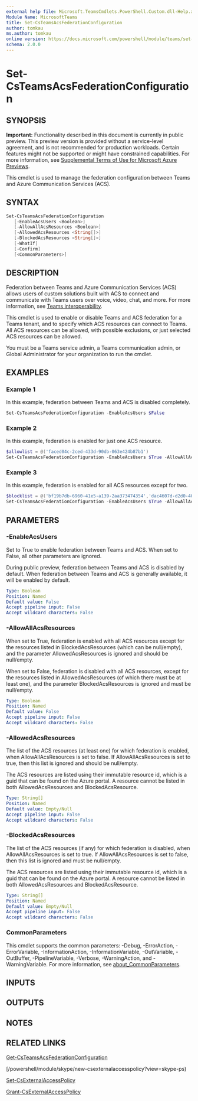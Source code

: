 ```yaml
---
external help file: Microsoft.TeamsCmdlets.PowerShell.Custom.dll-Help.xml
Module Name: MicrosoftTeams
title: Set-CsTeamsAcsFederationConfiguration
author: tomkau
ms.author: tomkau
online version: https://docs.microsoft.com/powershell/module/teams/set-csteamsacsfederationconfiguration
schema: 2.0.0
---
```


# Set-CsTeamsAcsFederationConfiguration

## SYNOPSIS

**Important:** Functionality described in this document is currently in public preview. This preview version is provided without a service-level agreement, and is not recommended for production workloads. Certain features might not be supported or might have constrained capabilities. For more information, see [Supplemental Terms of Use for Microsoft Azure Previews](https://azure.microsoft.com/support/legal/preview-supplemental-terms/).

This cmdlet is used to manage the federation configuration between Teams and Azure Communication Services (ACS).

## SYNTAX

```powershell
Set-CsTeamsAcsFederationConfiguration
   [-EnableAcsUsers <Boolean>]
   [-AllowAllAcsResources <Boolean>]
   [-AllowedAcsResources <String[]>]
   [-BlockedAcsResources <String[]>]
   [-WhatIf]
   [-Confirm]
   [<CommonParameters>]
```

## DESCRIPTION

Federation between Teams and Azure Communication Services (ACS) allows users of custom solutions built with ACS to connect and communicate with Teams users over voice, video, chat, and more. For more information, see [Teams interoperability](/azure/communication-services/concepts/teams-interop).

This cmdlet is used to enable or disable Teams and ACS federation for a Teams tenant, and to specify which ACS resources can connect to Teams. All ACS resources can be allowed, with possible exclusions, or just selected ACS resources can be allowed.

You must be a Teams service admin, a Teams communication admin, or Global Administrator for your organization to run the cmdlet.

## EXAMPLES

### Example 1
In this example, federation between Teams and ACS is disabled completely.

```powershell
Set-CsTeamsAcsFederationConfiguration -EnableAcsUsers $False
```

### Example 2
In this example, federation is enabled for just one ACS resource.

```powershell
$allowlist = @('faced04c-2ced-433d-90db-063e424b87b1')
Set-CsTeamsAcsFederationConfiguration -EnableAcsUsers $True -AllowAllAcsResources $False -AllowedAcsResources $allowlist
```

### Example 3
In this example, federation is enabled for all ACS resources except for two.

```powershell
$blocklist = @('bf19b7db-6960-41e5-a139-2aa373474354','dac4607d-d2d0-40e5-84df-6f32ebd1251b')
Set-CsTeamsAcsFederationConfiguration -EnableAcsUsers $True -AllowAllAcsResources $True -BlockedAcsResources $blocklist
```

## PARAMETERS

### -EnableAcsUsers

Set to True to enable federation between Teams and ACS. When set to False, all other parameters are ignored.

During public preview, federation between Teams and ACS is disabled by default. When federation between Teams and ACS is generally available, it will be enabled by default.

```yaml
Type: Boolean
Position: Named
Default value: False
Accept pipeline input: False
Accept wildcard characters: False
```

### -AllowAllAcsResources

When set to True, federation is enabled with all ACS resources except for the resources listed in BlockedAcsResources (which can be null/empty), and the parameter AllowedAcsResources is ignored and should be null/empty.

When set to False, federation is disabled with all ACS resources, except for the resources listed in AllowedAcsResources (of which there must be at least one), and the parameter BlockedAcsResources is ignored and must be null/empty.

```yaml
Type: Boolean
Position: Named
Default value: False
Accept pipeline input: False
Accept wildcard characters: False
```

### -AllowedAcsResources

The list of the ACS resources (at least one) for which federation is enabled, when AllowAllAcsResources is set to false. If AllowAllAcsResources is set to true, then this list is ignored and should be null/empty.

The ACS resources are listed using their immutable resource id, which is a guid that can be found on the Azure portal. A resource cannot be listed in both AllowedAcsResources and BlockedAcsResource.

```yaml
Type: String[]
Position: Named
Default value: Empty/Null
Accept pipeline input: False
Accept wildcard characters: False
```

### -BlockedAcsResources

The list of the ACS resources (if any) for which federation is disabled, when AllowAllAcsResources is set to true. If AllowAllAcsResources is set to false, then this list is ignored and must be null/empty.

The ACS resources are listed using their immutable resource id, which is a guid that can be found on the Azure portal. A resource cannot be listed in both AllowedAcsResources and BlockedAcsResource.

```yaml
Type: String[]
Position: Named
Default value: Empty/Null
Accept pipeline input: False
Accept wildcard characters: False
```

### CommonParameters
This cmdlet supports the common parameters: -Debug, -ErrorAction, -ErrorVariable, -InformationAction, -InformationVariable, -OutVariable, -OutBuffer, -PipelineVariable, -Verbose, -WarningAction, and -WarningVariable. For more information, see [about_CommonParameters](https://go.microsoft.com/fwlink/?LinkID=113216).

## INPUTS

## OUTPUTS

## NOTES

## RELATED LINKS

[Get-CsTeamsAcsFederationConfiguration](Get-CsTeamsAcsFederationConfiguration.md)

[/powershell/module/skype/new-csexternalaccesspolicy?view=skype-ps)

[Set-CsExternalAccessPolicy](/powershell/module/skype/set-csexternalaccesspolicy?view=skype-ps)

[Grant-CsExternalAccessPolicy](/powershell/module/skype/grant-csexternalaccesspolicy?view=skype-ps)
